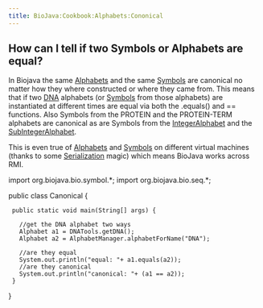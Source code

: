 ```yaml
---
title: BioJava:Cookbook:Alphabets:Cononical
---
```


How can I tell if two Symbols or Alphabets are equal?
-----------------------------------------------------

In Biojava the same
[Alphabets](http://www.biojava.org/docs/api14/org/biojava/bio/symbol/Alphabet.html)
and the same
[Symbols](http://www.biojava.org/docs/api14/org/biojava/bio/symbol/Symbol.html)
are canonical no matter how they where constructed or where they came
from. This means that if two [DNA](wp:DNA "wikilink") alphabets (or
[Symbols](http://www.biojava.org/docs/api14/org/biojava/bio/symbol/Symbol.html)
from those alphabets) are instantiated at different times are equal via
both the .equals() and == functions. Also Symbols from the PROTEIN and
the PROTEIN-TERM alphabets are canonical as are Symbols from the
[IntegerAlphabet](http://www.biojava.org/docs/api14/org/biojava/bio/symbol/IntegerAlphabet.html)
and the
[SubIntegerAlphabet](http://www.biojava.org/docs/api14/org/biojava/bio/symbol/IntegerAlphabet.SubIntegerAlphabet.html).

This is even true of
[Alphabets](http://www.biojava.org/docs/api14/org/biojava/bio/symbol/Alphabet.html)
and
[Symbols](http://www.biojava.org/docs/api14/org/biojava/bio/symbol/Symbol.html)
on different virtual machines (thanks to some
[Serialization](http://java.sun.com/j2se/1.4.2/docs/api/java/io/Serializable.html)
magic) which means BioJava works across RMI.

<java> import org.biojava.bio.symbol.\*; import org.biojava.bio.seq.\*;

public class Canonical {

` public static void main(String[] args) {`

`   //get the DNA alphabet two ways`  
`   Alphabet a1 = DNATools.getDNA();`  
`   Alphabet a2 = AlphabetManager.alphabetForName("DNA");`

`   //are they equal`  
`   System.out.println("equal: "+ a1.equals(a2));`  
`   //are they canonical`  
`   System.out.println("canonical: "+ (a1 == a2));`  
` }`

} </java>
